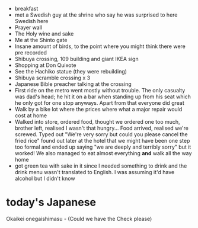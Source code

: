 ---
---

* breakfast
* met a Swedish guy at the shrine who say he was surprised to here Swedish here
* Prayer wall 
* The Holy wine and sake
* Me at the Shinto gate
* Insane amount of birds, to the point where you might think there were pre recorded 
* Shibuya crossing, 109 building and giant IKEA sign
* Shopping at Don Quixote
* See the Hachiko statue (they were rebuilding)
* Shibuya scramble crossing x 3
* Japanese Bible preacher talking at the crossing
* First ride on the metro went mostly without trouble. The only casualty was dad's head; he hit it on a bar when standing up from his seat which he only got for one stop anyways. Apart from that everyone did great
* Walk by a bike lot where the prices where what a major repair would cost at home
* Walked into store, ordered food, thought we ordered one too much, brother left, realised I wasn't that hungry... Food arrived, realised we're screwed. Typed out "We're very sorry but could you please cancel the fried rice" found out later at the hotel that we might have been one step too formal and ended up saying "we are deeply and terribly sorry" but it worked! We also managed to eat almost everything **and** walk all the way home
* got green tea with sake in it since I needed something to drink and the drink menu wasn't translated to English. I was assuming it'd have alcohol but I didn't know

# today's Japanese
Okaikei onegaishimasu - (Could we have the Check please)